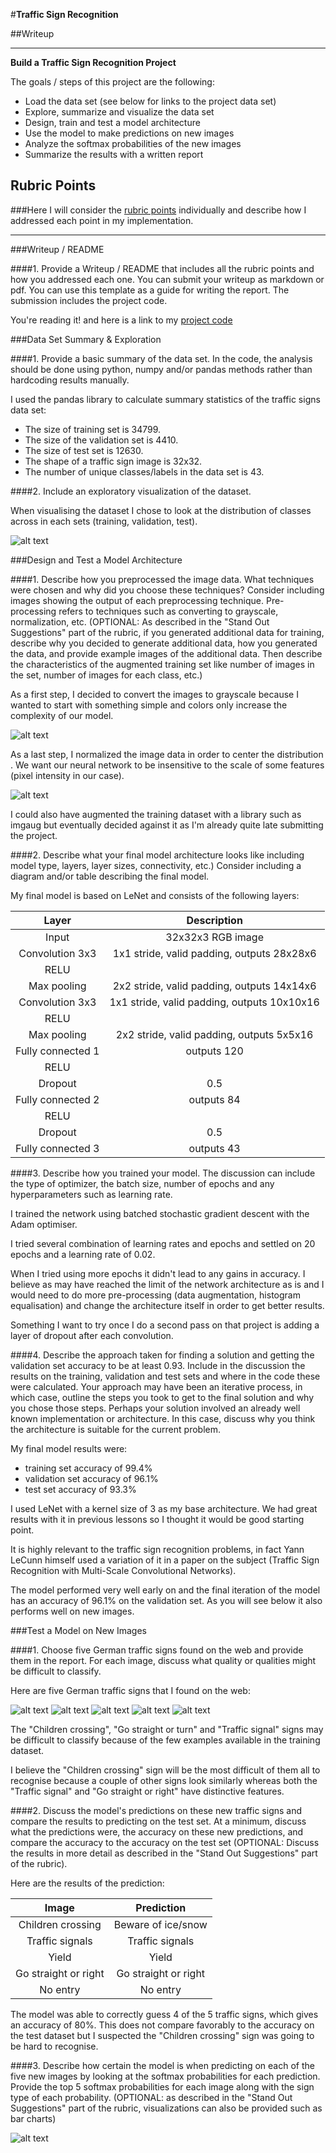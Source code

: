 #**Traffic Sign Recognition**

##Writeup

---

**Build a Traffic Sign Recognition Project**

The goals / steps of this project are the following:
* Load the data set (see below for links to the project data set)
* Explore, summarize and visualize the data set
* Design, train and test a model architecture
* Use the model to make predictions on new images
* Analyze the softmax probabilities of the new images
* Summarize the results with a written report


[//]: # (Image References)

[visualisation]: ./examples/visualisation.png "Visualisation"
[grayscale]: ./examples/grayscale.png "Grayscaling"
[normalised]: ./examples/normalised.png "Normalised"
[new-sign-1]: ./examples/new-sign-1.png "Traffic Sign 1"
[new-sign-2]: ./examples/new-sign-2.png "Traffic Sign 2"
[new-sign-3]: ./examples/new-sign-3.png "Traffic Sign 3"
[new-sign-4]: ./examples/new-sign-4.png "Traffic Sign 4"
[new-sign-5]: ./examples/new-sign-5.png "Traffic Sign 5"
[softmax]: ./examples/softmax.png "Softmax"

## Rubric Points
###Here I will consider the [rubric points](https://review.udacity.com/#!/rubrics/481/view) individually and describe how I addressed each point in my implementation.

---
###Writeup / README

####1. Provide a Writeup / README that includes all the rubric points and how you addressed each one. You can submit your writeup as markdown or pdf. You can use this template as a guide for writing the report. The submission includes the project code.

You're reading it! and here is a link to my [project code](https://github.com/stevedomin/CarND-Traffic-Sign-Classifier-Project/blob/master/Traffic_Sign_Classifier.ipynb)

###Data Set Summary & Exploration

####1. Provide a basic summary of the data set. In the code, the analysis should be done using python, numpy and/or pandas methods rather than hardcoding results manually.

I used the pandas library to calculate summary statistics of the traffic
signs data set:

* The size of training set is 34799.
* The size of the validation set is 4410.
* The size of test set is 12630.
* The shape of a traffic sign image is 32x32.
* The number of unique classes/labels in the data set is 43.

####2. Include an exploratory visualization of the dataset.

When visualising the dataset I chose to look at the distribution of classes across in each sets (training, validation, test).

![alt text][visualisation]

###Design and Test a Model Architecture

####1. Describe how you preprocessed the image data. What techniques were chosen and why did you choose these techniques? Consider including images showing the output of each preprocessing technique. Pre-processing refers to techniques such as converting to grayscale, normalization, etc. (OPTIONAL: As described in the "Stand Out Suggestions" part of the rubric, if you generated additional data for training, describe why you decided to generate additional data, how you generated the data, and provide example images of the additional data. Then describe the characteristics of the augmented training set like number of images in the set, number of images for each class, etc.)

As a first step, I decided to convert the images to grayscale because I wanted to start with something simple and colors only increase the complexity of our model.

![alt text][grayscale]

As a last step, I normalized the image data in order to center the distribution . We want our neural network to be insensitive to the scale of some features (pixel intensity in our case).

![alt text][normalised]

I could also have augmented the training dataset with a library such as imgaug but eventually decided against it as I'm already quite late submitting the project.

####2. Describe what your final model architecture looks like including model type, layers, layer sizes, connectivity, etc.) Consider including a diagram and/or table describing the final model.

My final model is based on LeNet and consists of the following layers:

| Layer         		|     Description	        					|
|:---------------------:|:---------------------------------------------:|
| Input         		| 32x32x3 RGB image   							|
| Convolution 3x3     	| 1x1 stride, valid padding, outputs 28x28x6 	|
| RELU					|												|
| Max pooling	      	| 2x2 stride, valid padding, outputs 14x14x6 				|
| Convolution 3x3	    | 1x1 stride, valid padding, outputs 10x10x16      									|
| RELU					|												|
| Max pooling	      	| 2x2 stride, valid padding, outputs 5x5x16 				|
| Fully connected 1		| outputs 120        									|
| RELU				|        									|
| Dropout				| 0.5        									|
| Fully connected 2		| outputs 84        									|
| RELU				|        									|
| Dropout				| 0.5        									|
| Fully connected 3		| outputs 43        									|

####3. Describe how you trained your model. The discussion can include the type of optimizer, the batch size, number of epochs and any hyperparameters such as learning rate.

I trained the network using batched stochastic gradient descent with the Adam optimiser.

I tried several combination of learning rates and epochs and settled on 20 epochs and a learning rate of 0.02.

When I tried using more epochs it didn't lead to any gains in accuracy. I believe as may have reached the limit of the network architecture as is and I would need to do more pre-processing (data augmentation, histogram equalisation) and change the architecture itself in order to get better results.

Something I want to try once I do a second pass on that project is adding a layer of dropout after each convolution.

####4. Describe the approach taken for finding a solution and getting the validation set accuracy to be at least 0.93. Include in the discussion the results on the training, validation and test sets and where in the code these were calculated. Your approach may have been an iterative process, in which case, outline the steps you took to get to the final solution and why you chose those steps. Perhaps your solution involved an already well known implementation or architecture. In this case, discuss why you think the architecture is suitable for the current problem.

My final model results were:
* training set accuracy of 99.4%
* validation set accuracy of 96.1%
* test set accuracy of 93.3%

I used LeNet with a kernel size of 3 as my base architecture. We had great results with it in previous lessons so I thought it would be good starting point.

It is highly relevant to the traffic sign recognition problems, in fact Yann LeCunn himself used a variation of it in a paper on the subject (Traffic Sign Recognition with Multi-Scale Convolutional Networks).

The model performed very well early on and the final iteration of the model has an accuracy of 96.1% on the validation set. As you will see below it also performs well on new images.

###Test a Model on New Images

####1. Choose five German traffic signs found on the web and provide them in the report. For each image, discuss what quality or qualities might be difficult to classify.

Here are five German traffic signs that I found on the web:

![alt text][new-sign-1] ![alt text][new-sign-2] ![alt text][new-sign-3]
![alt text][new-sign-4] ![alt text][new-sign-5]

The "Children crossing", "Go straight or turn" and "Traffic signal" signs may be difficult to classify because of the few examples available in the training dataset.

I believe the "Children crossing" sign will be the most difficult of them all to recognise because a couple of other signs look similarly whereas both the "Traffic signal" and "Go straight or right" have distinctive features.

####2. Discuss the model's predictions on these new traffic signs and compare the results to predicting on the test set. At a minimum, discuss what the predictions were, the accuracy on these new predictions, and compare the accuracy to the accuracy on the test set (OPTIONAL: Discuss the results in more detail as described in the "Stand Out Suggestions" part of the rubric).

Here are the results of the prediction:

| Image			        |     Prediction	        					|
|:---------------------:|:---------------------------------------------:|
| Children crossing      		| Beware of ice/snow   									|
| Traffic signals     			| Traffic signals 										|
| Yield					| Yield											|
| Go straight or right	      		| Go straight or right					 				|
| No entry			| No entry      							|


The model was able to correctly guess 4 of the 5 traffic signs, which gives an accuracy of 80%. This does not compare favorably to the accuracy on the test dataset but I suspected the "Children crossing" sign was going to be hard to recognise.

####3. Describe how certain the model is when predicting on each of the five new images by looking at the softmax probabilities for each prediction. Provide the top 5 softmax probabilities for each image along with the sign type of each probability. (OPTIONAL: as described in the "Stand Out Suggestions" part of the rubric, visualizations can also be provided such as bar charts)

![alt text][softmax]

